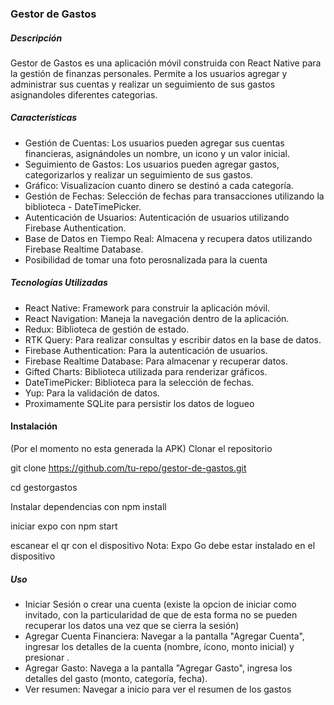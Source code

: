 ### Gestor de Gastos
##### Descripción
Gestor de Gastos es una aplicación móvil construida con React Native para la gestión de finanzas personales. Permite a los usuarios agregar y administrar sus cuentas y realizar un seguimiento de sus gastos asignandoles diferentes categorias.

##### Características
- Gestión de Cuentas: Los usuarios pueden agregar sus cuentas financieras, asignándoles un nombre, un icono y un valor inicial.
- Seguimiento de Gastos: Los usuarios pueden agregar gastos, categorizarlos y realizar un seguimiento de sus gastos.
- Gráfico: Visualizacíon cuanto dinero se destinó a cada categoría.
- Gestión de Fechas: Selección de fechas para transacciones utilizando la biblioteca - DateTimePicker.
- Autenticación de Usuarios: Autenticación de usuarios utilizando Firebase Authentication.
- Base de Datos en Tiempo Real: Almacena y recupera datos utilizando Firebase Realtime Database.
- Posibilidad de tomar una foto perosnalizada para la cuenta
##### Tecnologías Utilizadas
- React Native: Framework para construir la aplicación móvil.
- React Navigation: Maneja la navegación dentro de la aplicación.
- Redux: Biblioteca de gestión de estado.
- RTK Query: Para realizar consultas y escribir datos en la base de datos.
- Firebase Authentication: Para la autenticación de usuarios.
- Firebase Realtime Database: Para almacenar y recuperar datos.
- Gifted Charts: Biblioteca utilizada para renderizar gráficos.
- DateTimePicker: Biblioteca para la selección de fechas.
- Yup: Para la validación de datos.
- Proximamente SQLite para persistir los datos de logueo

#### Instalación
(Por el momento no esta generada la APK)
Clonar el repositorio

git clone https://github.com/tu-repo/gestor-de-gastos.git

cd gestorgastos

Instalar dependencias con npm install

iniciar expo con npm start

escanear el qr con el dispositivo
Nota: Expo Go debe estar instalado en el dispositivo




##### Uso
- Iniciar Sesión o crear una cuenta (existe la opcion de iniciar como invitado, con la particularidad de que de esta forma no se pueden recuperar los datos una vez que se cierra la sesión)
- Agregar Cuenta Financiera: Navegar a la pantalla "Agregar Cuenta", ingresar los detalles de la cuenta (nombre, ícono, monto inicial) y presionar .
- Agregar Gasto: Navega a la pantalla "Agregar Gasto", ingresa los detalles del gasto (monto, categoría, fecha).
- Ver resumen: Navegar a inicio para ver el resumen de los gastos